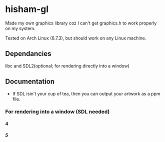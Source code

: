 # hisham-gl

Made my own graphics library coz I can't get graphics.h to work properly on my system.

Tested on Arch Linux (6.7.3), but should work on any Linux machine.

## Dependancies

libc and SDL2(optional; for rendering directly into a window)

## Documentation

- If SDL isin't your cup of tea, then you can output your artwork as a ppm file.

### For rendering into a window (SDL needed)

#### 4

##### 5
